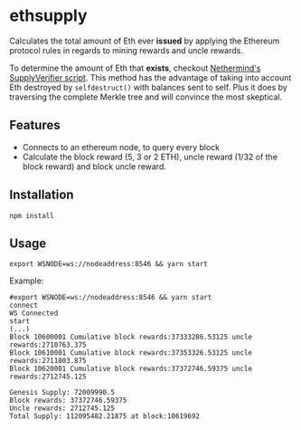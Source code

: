 # ethsupply
Calculates the total amount of Eth ever **issued** by applying the Ethereum protocol rules in regards to mining rewards and uncle rewards.

To determine the amount of Eth that **exists**, checkout [Nethermind's SupplyVerifier script](https://docs.nethermind.io/nethermind/guides-and-helpers/custom-analytic-tools). This method has the advantage of taking into account Eth destroyed by `selfdestruct()` with balances sent to self. Plus it does by traversing the complete Merkle tree and will convince the most skeptical. 

## Features
- Connects to an ethereum node, to query every block
- Calculate the block reward (5, 3 or 2 ETH), uncle reward (1/32 of the block reward) and block uncle reward.
 

## Installation
`npm install`

## Usage
`export WSNODE=ws://nodeaddress:8546 && yarn start` 

Example:
```
#export WSNODE=ws://nodeaddress:8546 && yarn start
connect
WS Connected
start
(...)
Block 10600001 Cumulative block rewards:37333286.53125 uncle rewards:2710763.375
Block 10610001 Cumulative block rewards:37353326.53125 uncle rewards:2711803.875
Block 10620001 Cumulative block rewards:37372746.59375 uncle rewards:2712745.125

Genesis Supply: 72009990.5
Block rewards: 37372746.59375
Uncle rewards: 2712745.125
Total Supply: 112095482.21875 at block:10619692
```
